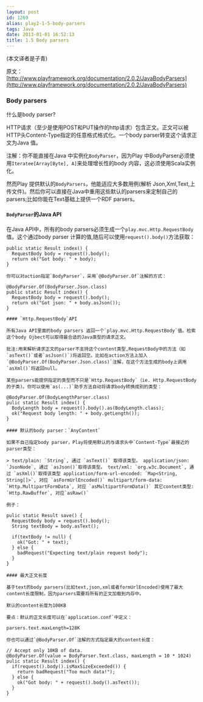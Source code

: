 ```yaml
---
layout: post
id: 1269
alias: play2-1-5-body-parsers
tags: Java
date: 2013-01-01 16:52:13
title: 1.5 Body parsers
---
```


(本文译者是子青)

原文：[http://www.playframework.org/documentation/2.0.2/JavaBodyParsers](http://www.playframework.org/documentation/2.0.2/JavaBodyParsers)

### Body parsers

什么是body parser?

HTTP请求（至少是使用POST和PUT操作的http请求）包含正文。正文可以被HTTP头Content-Type指定的任意格式格式化。一个body parser转变这个请求正文为Java 值。

注解：你不能直接在Java 中实例化`BodyParser`，因为Play 中BodyParser必须使用`Iteratee[Array[Byte], A]`来处理增长性的body 内容，这必须使用Scala实例化。

然而Play 提供默认的`BodyParsers`，他能适应大多数用例(解析 Json,Xml,Text,上传文件)。然后你可以直接在Java中重用这些默认的parsers来定制自己的parsers;比如你能在Text基础上提供一个RDF parsers。

#### `BodyParser`的Java API

在Java API中，所有的body parsers必须生成一个`play.mvc.Http.RequestBody`值。这个通过body parser 计算的值,随后可以使用`request().body()`方法获取：

    public static Result index() {
      RequestBody body = request().body();
      return ok("Got body: " + body);
    }

    你可以对action指定`BodyParser`，采用`@BodyParser.Of`注解的方式：

    @BodyParser.Of(BodyParser.Json.class)
    public static Result index() {
      RequestBody body = request().body();
      return ok("Got json: " + body.asJson());
    }

    #### `Http.RequestBody`API

    所有Java API里面的body parsers 返回一个`play.mvc.Http.RequestBody`值。检索这个body Ojbect可以取得最合适的Java类型的请求正文。

    批注:用来解析请求正文的parser不支持这个content类型,RequestBody中的方法（如`asText()`或者`asJson()`)将返回空。比如在action方法上加入`@BodyParser.Of(BodyParser.Json.class)`注解，在这个方法生成的body上调用`asXml()`将返回null。

    某些parsers能提供指定的类型而不只是`Http.RequestBody`（ie. Http.RequestBody的子类)。你可以使用`as(...)`助手方法自动将请求body转换成别的类型：

    @BodyParser.Of(BodyLengthParser.class)
    pulic static Result index() {
      BodyLength body = request().body().as(BodyLength.class);
      ok("Request body length: " + body.getLength());
    }

    #### 默认的body parser：`AnyContent`

    如果不自己指定body parser，Play将使用默认的与请求头中`Content-Type`最接近的parser类型：

    > text/plain: `String`, 通过 `asText()` 取得该类型。 application/json: `JsonNode`, 通过 `asJson()`取得该类型。 text/xml: `org.w3c.Document`, 通过 `asXml()`取得该类型 application/form-url-encoded: `Map<String, String[]>`, 对应 `asFormUrlEncoded()` multipart/form-data: `Http.MultipartFormData`, 对应 `asMultipartFormData()` 其它content类型: `Http.RawBuffer`, 对应`asRaw()`

    例子：

    pulic static Result save() {
      RequestBody body = request().body();
      String textBody = body.asText();

      if(textBody != null) {
        ok("Got: " + text);
      } else {
        badRequest("Expecting text/plain request body");
      }
    }

    #### 最大正文长度

    基于text的body parsers(比如text,json,xml或者formUrlEncoded)使用了最大content长度限制，因为parsers需要将所有的正文加载到内存中。

    默认的content长度为100KB

    要点：默认的正文长度可以在`application.conf`中定义：

    parsers.text.maxLength=128K

    你也可以通过`@BodyParser.Of`注解的方式指定最大的content长度：

    // Accept only 10KB of data.
    @BodyParser.Of(value = BodyParser.Text.class, maxLength = 10 * 1024)
    pulic static Result index() {
      if(request().body().isMaxSizeExceeded()) {
        return badRequest("Too much data!");
      } else {
        ok("Got body: " + request().body().asText()); 
      }
    }
